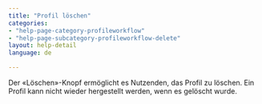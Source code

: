 ```yaml
---
title: "Profil löschen"
categories:
- "help-page-category-profileworkflow"
- "help-page-subcategory-profileworkflow-delete"
layout: help-detail
language: de

---
```


Der &laquo;Löschen&raquo;-Knopf ermöglicht es Nutzenden, das Profil zu löschen. Ein Profil kann nicht wieder hergestellt werden, wenn es gelöscht wurde.